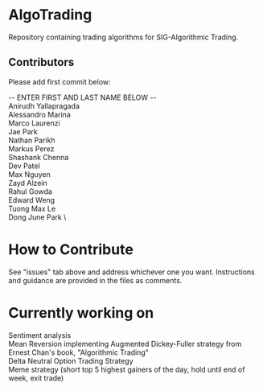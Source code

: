 # AlgoTrading
Repository containing trading algorithms for SIG-Algorithmic Trading.

## Contributors
Please add first commit below:

-- ENTER FIRST AND LAST NAME BELOW -- \
Anirudh Yallapragada \
Alessandro Marina \
Marco Laurenzi \
Jae Park \
Nathan Parikh \
Markus Perez \
Shashank Chenna \
Dev Patel \
Max Nguyen \
Zayd Alzein \
Rahul Gowda \
Edward Weng \
Tuong Max Le \
Dong June Park \

# How to Contribute
See "issues" tab above and address whichever one you want. Instructions and guidance are provided in the files as comments.

# Currently working on
Sentiment analysis \
Mean Reversion implementing Augmented Dickey-Fuller strategy from Ernest Chan's book, "Algorithmic Trading" \
Delta Neutral Option Trading Strategy \
Meme strategy (short top 5 highest gainers of the day, hold until end of week, exit trade)
